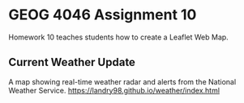 # GEOG 4046 Assignment 10
Homework 10 teaches students how to create a Leaflet Web Map.

## Current Weather Update
A map showing real-time weather radar and alerts from the National Weather Service.
<https://landry98.github.io/weather/index.html>
